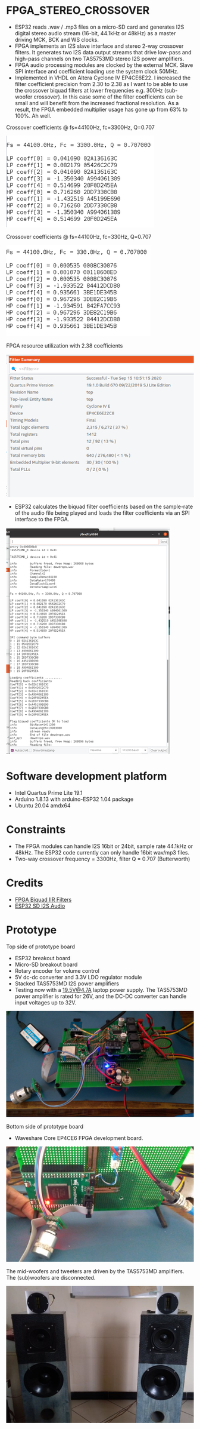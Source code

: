 # FPGA_STEREO_CROSSOVER

* ESP32 reads .wav / .mp3 files on a micro-SD card and generates I2S digital stereo audio stream (16-bit, 44.1kHz or 48kHz) as
a master driving MCK, BCK and WS clocks.
* FPGA implements an I2S slave interface and stereo 2-way crossover filters. It generates two I2S data output streams that drive low-pass and 
high-pass channels on two TAS5753MD stereo I2S power amplifiers. 
* FPGA audio processing modules are clocked by the external MCK. Slave SPI interface and coefficient loading use the system clock 50MHz.
* Implemented in VHDL on Altera Cyclone IV EP4CE6E22. I increased the filter coefficient precision from 2.30 to 2.38 as I want to
be able to use the crossover biquad filters at lower frequencies e.g. 300Hz (sub-woofer crossover). 
In this case some of the filter coefficients can be small 
and will benefit from the increased fractional resolution. 
As a result, the FPGA embedded multiplier usage has gone up from 63% to 100%. Ah well.

Crossover coefficients @ fs=44100Hz, fc=3300Hz, Q=0.707

<img src="xover_3300Hz.png" />

Crossover coefficients @ fs=44100Hz, fc=330Hz, Q=0.707

<img src="xover_330Hz.png" />

FPGA resource utilization with 2.38 coefficients

<img src="fpga_resource_usage.png" />

* ESP32 calculates the biquad filter coefficients based on the sample-rate of the audio file being played and loads
the filter coefficients via an SPI interface to the FPGA.

<img src="load_coeffs.png" />

# Software development platform

* Intel Quartus Prime Lite 19.1
* Arduino 1.8.13 with arduino-ESP32 1.04 package
* Ubuntu 20.04 amdx64 

# Constraints

* The FPGA modules can handle I2S 16bit or 24bit, sample rate 44.1kHz or 48kHz. The ESP32 code currently can only
handle 16bit wav/mp3 files.
* Two-way crossover frequency = 3300Hz, filter Q = 0.707 (Butterworth)

# Credits

* [FPGA Biquad IIR Filters](https://www.youtube.com/watch?v=eE6Qwv997cs)
* [ESP32 SD I2S Audio](https://github.com/schreibfaul1/ESP32-audioI2S)

# Prototype

Top side of prototype board 
* ESP32 breakout board
* Micro-SD breakout board
* Rotary encoder for volume control
* 5V dc-dc converter and 3.3V LDO regulator module
* Stacked TAS5753MD I2S power amplifiers
* Testing now with a 19.5V@4.7A laptop power supply. The TAS5753MD power amplifier is rated for 26V, and the 
DC-DC converter can handle input voltages up to 32V.

<img src="prototype_esp32_tas5753md.jpg" />

Bottom side of prototype board 
* Waveshare Core EP4CE6 FPGA development board.

<img src="prototype_fpga.jpg" />

The mid-woofers and tweeters are driven by the TAS5753MD amplifiers. The (sub)woofers are disconnected.

<img src="prototype_speakers.jpg" />



